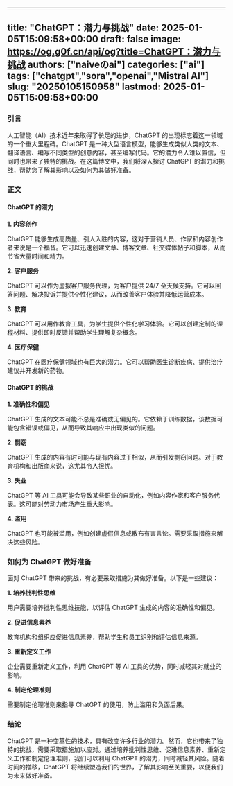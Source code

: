 
---
title: "ChatGPT：潜力与挑战"
date: 2025-01-05T15:09:58+00:00
draft: false
image: https://og.g0f.cn/api/og?title=ChatGPT：潜力与挑战
authors: ["naiveのai"]
categories: ["ai"]
tags: ["chatgpt","sora","openai","Mistral AI"]
slug: "20250105150958"
lastmod: 2025-01-05T15:09:58+00:00
---
### 引言

人工智能（AI）技术近年来取得了长足的进步，ChatGPT 的出现标志着这一领域的一个重大里程碑。ChatGPT 是一种大型语言模型，能够生成类似人类的文本、翻译语言、编写不同类型的创意内容，甚至编写代码。它的潜力令人难以置信，但同时也带来了独特的挑战。在这篇博文中，我们将深入探讨 ChatGPT 的潜力和挑战，帮助您了解其影响以及如何为其做好准备。

### 正文

#### ChatGPT 的潜力

**1. 内容创作**

ChatGPT 能够生成高质量、引人入胜的内容，这对于营销人员、作家和内容创作者来说是一个福音。它可以迅速创建文章、博客文章、社交媒体帖子和脚本，从而节省大量时间和精力。

**2. 客户服务**

ChatGPT 可以作为虚拟客户服务代理，为客户提供 24/7 全天候支持。它可以回答问题、解决投诉并提供个性化建议，从而改善客户体验并降低运营成本。

**3. 教育**

ChatGPT 可以用作教育工具，为学生提供个性化学习体验。它可以创建定制的课程材料、提供即时反馈并帮助学生理解复杂概念。

**4. 医疗保健**

ChatGPT 在医疗保健领域也有巨大的潜力。它可以帮助医生诊断疾病、提供治疗建议并开发新的药物。

#### ChatGPT 的挑战

**1. 准确性和偏见**

ChatGPT 生成的文本可能不总是准确或无偏见的。它依赖于训练数据，该数据可能包含错误或偏见，从而导致其响应中出现类似的问题。

**2. 剽窃**

ChatGPT 生成的内容有时可能与现有内容过于相似，从而引发剽窃问题。对于教育机构和出版商来说，这尤其令人担忧。

**3. 失业**

ChatGPT 等 AI 工具可能会导致某些职业的自动化，例如内容作家和客户服务代表。这可能对劳动力市场产生重大影响。

**4. 滥用**

ChatGPT 也可能被滥用，例如创建虚假信息或散布有害言论。需要采取措施来解决这些风险。

### 如何为 ChatGPT 做好准备

面对 ChatGPT 带来的挑战，有必要采取措施为其做好准备。以下是一些建议：

**1. 培养批判性思维**

用户需要培养批判性思维技能，以评估 ChatGPT 生成的内容的准确性和偏见。

**2. 促进信息素养**

教育机构和组织应促进信息素养，帮助学生和员工识别和评估信息来源。

**3. 重新定义工作**

企业需要重新定义工作，利用 ChatGPT 等 AI 工具的优势，同时减轻其对就业的影响。

**4. 制定伦理准则**

需要制定伦理准则来指导 ChatGPT 的使用，防止滥用和负面后果。

### 结论

ChatGPT 是一种变革性的技术，具有改变许多行业的潜力。然而，它也带来了独特的挑战，需要采取措施加以应对。通过培养批判性思维、促进信息素养、重新定义工作和制定伦理准则，我们可以利用 ChatGPT 的潜力，同时减轻其风险。随着时间的推移，ChatGPT 将继续塑造我们的世界，了解其影响至关重要，以便我们为未来做好准备。